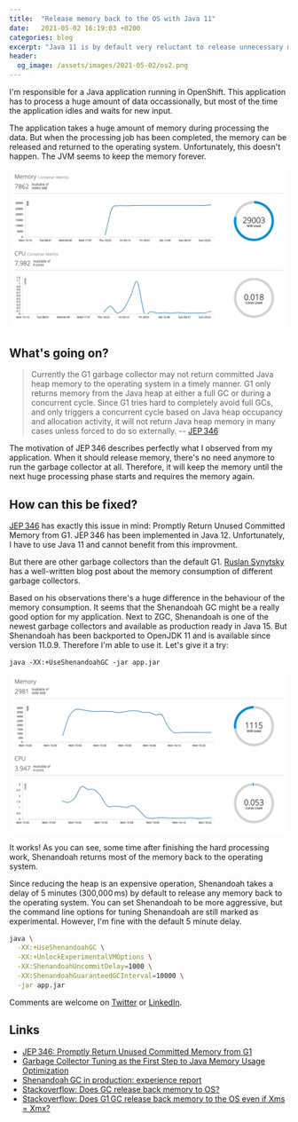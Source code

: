 ```yaml
---
title:  "Release memory back to the OS with Java 11"
date:   2021-05-02 16:19:03 +0200
categories: blog
excerpt: "Java 11 is by default very reluctant to release unnecessary memory back to the operation system. The Shenandoah GC is more aggressive and available in Java 11."
header:
  og_image: /assets/images/2021-05-02/os2.png
---
```


I'm responsible for a Java application running in OpenShift. This application has to process a huge amount of data occassionally, but most of the time the application idles and waits for new input.

The application takes a huge amount of memory during processing the data. But when the processing job has been completed, the memory can be released and returned to the operating system. Unfortunately, this doesn't happen. The JVM seems to keep the memory forever.

![OpenShift Metrics](/assets/images/2021-05-02/os1.png)


## What's going on?

>  Currently the G1 garbage collector may not return committed Java heap memory to the operating system in a timely manner. G1 only returns memory from the Java heap at either a full GC or during a concurrent cycle. Since G1 tries hard to completely avoid full GCs, and only triggers a concurrent cycle based on Java heap occupancy and allocation activity, it will not return Java heap memory in many cases unless forced to do so externally. -- [JEP 346](https://openjdk.java.net/jeps/346)

The motivation of JEP 346 describes perfectly what I observed from my application. When it should release memory, there's no need anymore to run the garbage collector at all. Therefore, it will keep the memory until the next huge processing phase starts and requires the memory again.


## How can this be fixed?

[JEP 346](https://openjdk.java.net/jeps/346) has exactly this issue in mind: Promptly Return Unused Committed Memory from G1. JEP 346 has been implemented in Java 12. Unfortunately, I have to use Java 11 and cannot benefit from this improvment.

But there are other garbage collectors than the default G1. [Ruslan Synytsky](https://jelastic.com/blog/tuning-garbage-collector-java-memory-usage-optimization/) has a well-written blog post about the memory consumption of different garbage collectors.

Based on his observations there's a huge difference in the behaviour of the memory consumption. It seems that the Shenandoah GC might be a really good option for my application. Next to ZGC, Shenandoah is one of the newest garbage collectors and available as production ready in Java 15. But Shenandoah has been backported to OpenJDK 11 and is available since version 11.0.9. Therefore I'm able to use it. Let's give it a try:

    java -XX:+UseShenandoahGC -jar app.jar

![OpenShift Metrics](/assets/images/2021-05-02/os2.png)

It works! As you can see, some time after finishing the hard processing work, Shenandoah returns most of the memory back to the operating system.

Since reducing the heap is an expensive operation, Shenandoah takes a delay of 5 minutes (300,000 ms) by default to release any memory back to the operating system. You can set Shenandoah to be more aggressive, but the command line options for tuning Shenandoah are still marked as experimental. However, I'm fine with the default 5 minute delay.

```sh
java \
  -XX:+UseShenandoahGC \
  -XX:+UnlockExperimentalVMOptions \
  -XX:ShenandoahUncommitDelay=1000 \
  -XX:ShenandoahGuaranteedGCInterval=10000 \
  -jar app.jar
```

Comments are welcome on [Twitter](https://twitter.com/TheThomasPr/status/1388916641178718208) or [LinkedIn](https://www.linkedin.com/posts/thomas-preissler_release-memory-back-to-the-os-with-java-11-activity-6857659740864987136-oBwF).

## Links

* [JEP 346: Promptly Return Unused Committed Memory from G1](https://openjdk.java.net/jeps/346)
* [Garbage Collector Tuning as the First Step to Java Memory Usage Optimization](https://jelastic.com/blog/tuning-garbage-collector-java-memory-usage-optimization/)
* [Shenandoah GC in production: experience report](http://clojure-goes-fast.com/blog/shenandoah-in-production/)
* [Stackoverflow: Does GC release back memory to OS?](https://stackoverflow.com/questions/30458195/does-gc-release-back-memory-to-os)
* [Stackoverflow: Does G1 GC release back memory to the OS even if Xms = Xmx?](https://stackoverflow.com/questions/59362760/does-g1gc-release-back-memory-to-the-os-even-if-xms-xmx)
